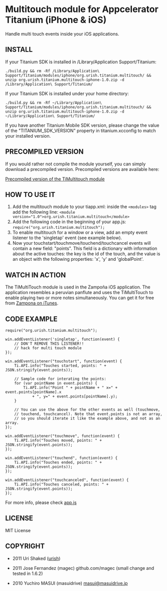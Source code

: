 Multitouch module for Appcelerator Titanium (iPhone & iOS)
===========================================

Handle multi touch events inside your iOS applications.

INSTALL
--------------

If your Titanium SDK is installed in /Library/Application Support/Titanium:

	./build.py && rm -Rf /Library/Application\ Support/Titanium/modules/iphone/org.urish.titanium.multitouch/ && unzip org.urish.titanium.multitouch-iphone-1.0.zip -d /Library/Application\ Support/Titanium/

If your Titanium SDK is installed under your home directory:

	./build.py && rm -Rf ~/Library/Application\ Support/Titanium/modules/iphone/org.urish.titanium.multitouch/ && unzip org.urish.titanium.multitouch-iphone-1.0.zip -d ~/Library/Application\ Support/Titanium/

If you have another Titanium Mobile SDK version, please change the value of the "TITANIUM_SDK_VERSION" property in titanium.xcconfig to match your installed version.

PRECOMPILED VERSION
--------------
If you would rather not compile the module yourself, you can simply download a precompiled version.
Precompiled versions are available here:

[Precompiled version of the TiMultitouch module](https://github.com/urish/TiMultitouch/blob/master/dist)

HOW TO USE IT
-------------
1. Add the multitouch module to your tiapp.xml: inside the `<modules>` tag add the following line:
	`<module version="1.0">org.urish.titanium.multitouch</module>`
2. Add the following code in the beginning of your app.js:
	`require("org.urish.titanium.multitouch");`
3. To enable multitouch for a window or a view, add an empty event listener to the 'singletap' event 
	(see example below).
4. Now your touchstart/touchmove/touchend/touchcancel events will contain a new field: "points". 
	This field is a dictionary with information about the active touches: the key is the id of the touch, 
	and the value is an object with the following properties: 'x', 'y' and 'globalPoint'.

WATCH IN ACTION
--------------
The TiMultiTouch module is used in the Zampoña iOS application. The application resembles a peruvian panflute and
uses the TiMultiTouch to enable playing two or more notes simultaneously. You can get it for free from [Zampona on iTunes].

CODE EXAMPLE
--------------

	require("org.urish.titanium.multitouch");
	
	win.addEventListener('singletap', function(event) {
		// DON'T REMOVE THIS LISTENER!!
		// hack for multi touch module
	});
	
	win.addEventListener("touchstart", function(event) {
		Ti.API.info("Touches started, points: " + JSON.stringify(event.points));
		
		// Sample code for interating the points:
		for (var pointName in event.points) {
			Ti.API.info("Point " + pointName + " x=" + event.points[pointName].x
				+ ", y=" + event.points[pointName].y);
		}
		
		// You can use the above for the other events as well (touchmove, 
		// touchend, touchcancel). Note that event.points is not an array, 
		// so you should iterate it like the example above, and not as an array.
	});

	win.addEventListener("touchmove", function(event) {
		Ti.API.info("Touches moved, points: " + JSON.stringify(event.points));
	});
	
	win.addEventListener("touchend", function(event) {
		Ti.API.info("Touches ended, points: " + JSON.stringify(event.points));
	});
	
	win.addEventListener("touchcanceled", function(event) {
		Ti.API.info("Touches canceled, points: " + JSON.stringify(event.points));
	});

For more info, please check [app.js](https://github.com/urish/TiMultitouch/blob/master/example/app.js)


LICENSE
--------------
MIT License


COPYRIGHT
--------------
* 2011 Uri Shaked ([urish](https://github.com/urish))
* 2011 Jose Fernandez (magec) github.com/magec (small change and tested in 1.6.2)
* 2010 Yuchiro MASUI (masuidrive) <masui@masuidrive.jp>

  [Zampona on iTunes]: http://itunes.apple.com/us/app/zampona/id448009267?mt=8
